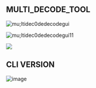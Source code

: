 ## MULTI_DECODE_TOOL 

![mu;ltidec0dedecodegui](https://user-images.githubusercontent.com/62290930/170999331-96cf917b-1787-404b-b832-e58da218c467.png)

![mu;ltidec0dedecodegui11](https://user-images.githubusercontent.com/62290930/171000179-dd4f0a43-d36f-4071-a90b-d29b0dc483b8.png)


![](https://badgen.net/badge/icon/VS%20Code?icon=visualstudio&label=Made%20with)

## CLI VERSION

![image](https://user-images.githubusercontent.com/62290930/171152913-c8e052bc-86ae-4442-9638-aef33e36f8d1.png)

